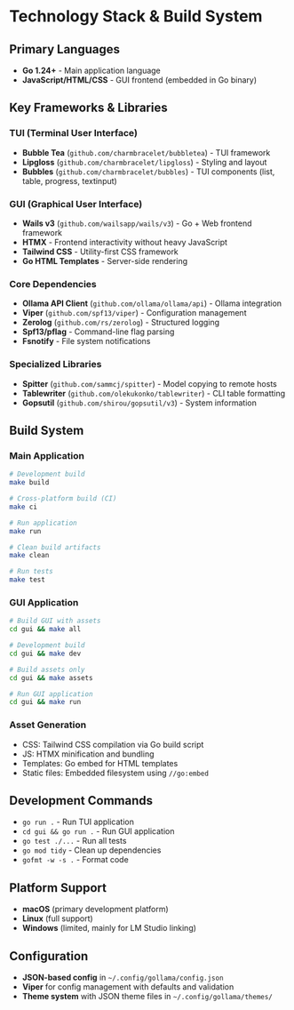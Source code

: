 # Technology Stack & Build System

## Primary Languages
- **Go 1.24+** - Main application language
- **JavaScript/HTML/CSS** - GUI frontend (embedded in Go binary)

## Key Frameworks & Libraries

### TUI (Terminal User Interface)
- **Bubble Tea** (`github.com/charmbracelet/bubbletea`) - TUI framework
- **Lipgloss** (`github.com/charmbracelet/lipgloss`) - Styling and layout
- **Bubbles** (`github.com/charmbracelet/bubbles`) - TUI components (list, table, progress, textinput)

### GUI (Graphical User Interface)
- **Wails v3** (`github.com/wailsapp/wails/v3`) - Go + Web frontend framework
- **HTMX** - Frontend interactivity without heavy JavaScript
- **Tailwind CSS** - Utility-first CSS framework
- **Go HTML Templates** - Server-side rendering

### Core Dependencies
- **Ollama API Client** (`github.com/ollama/ollama/api`) - Ollama integration
- **Viper** (`github.com/spf13/viper`) - Configuration management
- **Zerolog** (`github.com/rs/zerolog`) - Structured logging
- **Spf13/pflag** - Command-line flag parsing
- **Fsnotify** - File system notifications

### Specialized Libraries
- **Spitter** (`github.com/sammcj/spitter`) - Model copying to remote hosts
- **Tablewriter** (`github.com/olekukonko/tablewriter`) - CLI table formatting
- **Gopsutil** (`github.com/shirou/gopsutil/v3`) - System information

## Build System

### Main Application
```bash
# Development build
make build

# Cross-platform build (CI)
make ci

# Run application
make run

# Clean build artifacts
make clean

# Run tests
make test
```

### GUI Application
```bash
# Build GUI with assets
cd gui && make all

# Development build
cd gui && make dev

# Build assets only
cd gui && make assets

# Run GUI application
cd gui && make run
```

### Asset Generation
- CSS: Tailwind CSS compilation via Go build script
- JS: HTMX minification and bundling
- Templates: Go embed for HTML templates
- Static files: Embedded filesystem using `//go:embed`

## Development Commands
- `go run .` - Run TUI application
- `cd gui && go run .` - Run GUI application
- `go test ./...` - Run all tests
- `go mod tidy` - Clean up dependencies
- `gofmt -w -s .` - Format code

## Platform Support
- **macOS** (primary development platform)
- **Linux** (full support)
- **Windows** (limited, mainly for LM Studio linking)

## Configuration
- **JSON-based config** in `~/.config/gollama/config.json`
- **Viper** for config management with defaults and validation
- **Theme system** with JSON theme files in `~/.config/gollama/themes/`
